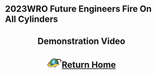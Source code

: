 2023WRO Future Engineers Fire On All Cylinders  
=====
# <div align="center">Demonstration Video  </div> 


# <div align="center">![HOME](./other/img/Home.png)[Return Home](../)</div>  
